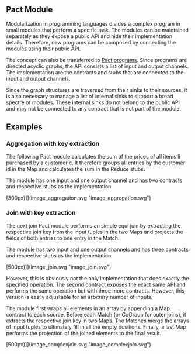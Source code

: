 Pact Module
-----------

Modularization in programming languages divides a complex program in
small modules that perform a specific task. The modules can be
maintained separately as they expose a public API and hide their
implementation details. Therefore, new programs can be composed by
connecting the modules using their public API.

The concept can also be transferred to [Pact
programs](writepactprogram.html "writepactprogram").
Since programs are directed acyclic graphs, the API consists a list of
input and output channels. The implementation are the contracts and
stubs that are connected to the input and output channels.

Since the graph structures are traversed from their sinks to their
sources, it is also necessary to manage a list of internal sinks to
support a broad spectre of modules. These internal sinks do not belong
to the public API and may not be connected to any contract that is not
part of the module.

Examples
--------

### Aggregation with key extraction

The following Pact module calculates the sum of the prices of all items
li purchased by a customer c. It therefore groups all entries by the
customer id in the Map and calculates the sum in the Reduce stubs.

The module has one input and one output channel and has two contracts
and respective stubs as the implementation.

[300px)]](image_aggregation.svg "image_aggregation.svg")

### Join with key extraction

The next join Pact module performs an simple equi join by extracting the
respective join key from the input tuples in the two Maps and projects
the fields of both entries to one entry in the Match.

The module has two input and one output channels and has three contracts
and respective stubs as the implementation.

[500px)]](image_join.svg "image_join.svg")

However, this is obviously not the only implementation that does exactly
the specified operation. The second contract exposes the exact same API
and performs the same operation but with three more contracts. However,
this version is easily adjustable for an arbitrary number of inputs.

The module first wraps all elements in an array by appending a Map
contract to each source. Before each Match (or CoGroup for outer joins),
it extracts the respective join key in two Maps. The Matches merge the
arrays of input tuples to ultimately fill in all the empty positions.
Finally, a last Map performs the projection of the joined elements to
the final result.

[500px)]](image_complexjoin.svg "image_complexjoin.svg")
